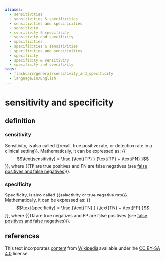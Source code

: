 ```yaml
---
aliases:
  - sensitivities
  - sensitivities & specificities
  - sensitivities and specificities
  - sensitivity
  - sensitivity & specificity
  - sensitivity and specificity
  - specificities
  - specificities & sensitivities
  - specificities and sensitivities
  - specificity
  - specificity & sensitivity
  - specificity and sensitivity
tags:
  - flashcard/general/sensitivity_and_specificity
  - language/in/English
---
```


# sensitivity and specificity

## definition

### sensitivity

Sensitivity, is also called {{recall, true positive rate, or detection rate in a clinical setting}}. Mathematically, it can be expressed as: {{$$\text{sensitivity} = \frac {\text{TP} } {\text{TP} + \text{FN} }$$}}, where {{TP are true positives and FN are false negatives (see [false positives and false negatives](false%20positives%20and%20false%20negatives.md))}}. <!--SR:!2024-09-05,51,250!2024-09-11,68,310!2024-08-14,46,290-->

### specificity

Specificity, is also called {{selectivity or true negative rate}}. Mathematically, it can be expressed as: {{$$\text{specificity} = \frac {\text{TN} } {\text{TN} + \text{FP} }$$}}, where {{TN are true negatives and FP are false positives (see [false positives and false negatives](false%20positives%20and%20false%20negatives.md))}}. <!--SR:!2024-08-07,40,290!2024-09-10,68,310!2024-07-27,29,270-->

## references

This text incorporates [content](https://en.wikipedia.org/wiki/sensitivity_and_specificity) from [Wikipedia](Wikipedia.md) available under the [CC BY-SA 4.0](https://creativecommons.org/licenses/by-sa/4.0/) license.
